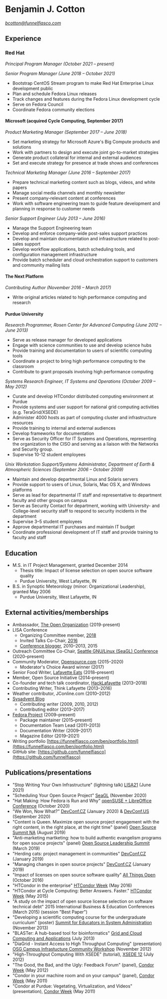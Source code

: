 # Benjamin J. Cotton
*bcotton@funnelfiasco.com*

## Experience

### Red Hat
*Principal Program Manager (October 2021 – present)*

*Senior Program Manager (June 2018 – October 2021)*

* Bootstrap CentOS Stream program to make Red Hat Enterprise Linux development public
* Plan and schedule Fedora Linux releases
* Track changes and features during the Fedora Linux development cycle
* Serve on Fedora Council
* Coordinate Fedora community elections

#### Microsoft (acquired Cycle Computing, September 2017)
*Product Marketing Manager (September 2017 – June 2018)*

* Set marketing strategy for Microsoft Azure's Big Compute products and solutions
* Work with partners to design and execute joint go-to-market strategies
* Generate product collateral for internal and external audiences
* Set and execute strategy for presence at trade shows and conferences

*Technical Marketing Manager (June 2016 – September 2017)*

* Prepare technical marketing content such as blogs, videos, and white papers
* Manage social media channels and monthly newsletter
* Present company-relevant content at conferences
* Work with software engineering team to guide feature development and planning in response to customer needs

*Senior Support Engineer (July 2013 – June 2016)*

* Manage the Support Engineering team
* Develop and enforce company-wide post-sales support practices
* Develop and maintain documentation and infrastructure related to post-sales support
* Develop workflow applications, batch scheduling tools, and configuration management infrastructure
* Provide batch scheduler and cloud orchestration support to customers and community mailing lists

#### The Next Platform
*Contributing Author (November 2016 – March 2017)*

* Write original articles related to high performance computing and research

#### Purdue University
*Research Programmer, Rosen Center for Advanced Computing (June 2012 – June 2013)*

* Serve as release manager for developed applications
* Engage with science communities to use and develop science hubs
* Provide training and documentation to users of scientific computing tools
* Coordinate a project to bring high performance computing to the classroom
* Contribute to grant proposals involving high performance computing

*Systems Research Engineer, IT Systems and Operations (October 2009 – May 2012)*

* Curate and develop HTCondor distributed computing environment at Purdue
* Provide systems and user support for national grid computing activities (e.g. TeraGrid/XSEDE)
* Administer 4000 hosts as part of computing cluster and infrastructure resources
* Provide training to internal and external audiences
* Develop frameworks for documentation
* Serve as Security Officer for IT Systems and Operations, representing the organization to the CISO and serving as a liaison with the Networks and Security group.
* Supervise 10-12 student employees

*Unix Workstation Support/Systems Administrator, Department of Earth & Atmospheric Sciences (September 2006 – October 2009)*

* Maintain and develop departmental Linux and Solaris servers
* Provide support to users of Linux, Solaris, Mac OS X, and Windows platforms
* Serve as lead for departmental IT staff and representative to department faculty and other groups on campus
* Serve as Security Contact for department, working with University- and College-level security staff to respond to security incidents in the department
* Supervise 3–5 student employees
* Approve departmental IT purchases and maintain IT budget
* Coordinate professional development of IT staff and provide training to faculty and staff

## Education
* M.S. in IT Project Management, granted December 2014
     * Thesis title: Impact of license selection on open source software quality
     * Purdue University, West Lafayette, IN
* B.S. in Synoptic Meteorology (minor: Organizational Leadership), granted May 2006
     * Purdue University, West Lafayette, IN

## External activities/memberships

* Ambassador, [The Open Organization][openorg] (2019-present)
* LISA Conference
    * Organizing Committee member, [2018][lisa18]
    * Invited Talks Co-Chair, [2016][lisa16]
    * [Conference blogger][lisablog], 2010–2013, 2015
* Outreach Committee Co-Chair, [Seattle GNU/Linux (SeaGL) Conference][seagl] (2020–present)
* Community Moderator, [Opensource.com][OSDC] (2015–2020)
    * Moderator's Choice Award winner (2017)
* Senior Food Writer, [Lafayette Eats][lafeats] (2018–present)
* Member, Open Source Initiative (2014–present)
* Co-founder and tech talk coordinator, [HackLafayette][hacklafayette] (2013–2018)
* Contributing Writer, Think Lafayette (2013–2016)
* Weather contributor, JConline.com (2010–2012)
* [Sysadvent Blog][sysadvent]
    * Contributing writer (2009, 2010, 2012)
    * Contributing editor (2013–2017)
* [Fedora Project][fedora] (2009–present)
    * Package maintainer (2015–present)
    * Documentation Team Lead (2011–2013)
    * Documentation Writer (2009–2017)
    * Magazine Editor (2019–2021)
* Writing portfolio [https://funnelfiasco.com/ben/portfolio.html](https://funnelfiasco.com/ben/portfolio.html)
* GitHub site: [https://github.com/funnelfiasco](https://github.com/funnelfiasco)

## Publications/presentations
* "Stop Writing Your Own Infrastructure" (lightning talk) [LISA21][lisa21] (June 2021)
* "Scheduling Your Open Source Project" [SeaGL][seagl2020] (November 2020)
* "Hat Making: How Fedora is Run and Why" [openSUSE + LibreOffice Conference][oslo2020] (October 2020)
* "We Won, Now What?" [DevConf.CZ][devconfcz2020] (January 2020) & [DevConf.US][devconfus2020] (September 2020)
* "Content is Queen. Maximize open source project engagement with the right content, in the right place, at the right time" (panel) [Open Source Summit NA][ossna2019] (August 2019)
* "Anti-marketing martketing: how to build authentic evangelism programs for open source projects" (panel) [Open Source Leadership Summit](osls2019) (March 2019)
* "Herding cats: project management in communities" [DevConf.CZ][devconfcz2019b] (January 2019)
* "Managing changes in open source projects" [DevConf.CZ][devconfcz2019a] (January 2019)
* "Impact of licenses on open source software quality" [All Things Open][ato2016] (October 2016)
* "HTCondor in the enterprise" [HTCondor Week][htcondorweek16] (May 2016)
* "HTCondor at Cycle Computing: Better Answers. Faster." [HTCondor Week][htcondorweek15] (May 2015)
* "A study on the impact of open source license selection on software technical debt" 2015 International Business & Education Conferences (March 2015) (session "Best Paper")
* "Developing a scientific computing course for the undergraduate curriculum" (poster) [Summit for Educators in System Administration][sesa13] (November 2013)
* "BLASTer: A hub-based tool for bioinformatics" [Grid and Cloud Computing and Applications][gca13] (July 2013)
* "DiaGrid - Instant Access to High Throughput Computing" (presentation) [OSG Campus Infrastucture Community Workshop][osgcicw12] (November 2012)
* "High-Throughput Computing With XSEDE" (tutorial), [XSEDE 12][xsede12] (July 2012)
* "The Good, the Bad, and the Ugly: Feedback Forum" (panel), [Condor Week][condorweek12] (May 2012)
* "Condor in your machine room and on your campus" (panel), [Condor Week][condorweek11] (May 2011)
* "Condor at Purdue: Vegetating, Virtualization, and Videos" (presentation), [Condor Week][condorweek11] (May 2011) 

[lisablog]: http://usenix.org/blog
[lisa16]: http://usenix.org/conference/lisa16
[lisa18]: http://usenix.org/conference/lisa18
[sysadvent]: http://sysadvent.blogspot.com/
[fedora]: http://fedoraproject.org
[condorweek11]: http://www.cs.wisc.edu/condor/CondorWeek2011/
[condorweek12]: http://www.cs.wisc.edu/condor/CondorWeek2012/
[xsede12]: https://www.xsede.org/web/xsede12/
[osgcicw12]: https://indico.fnal.gov/conferenceTimeTable.py?confId=5927
[gca13]: http://www.world-academy-of-science.org/worldcomp13/ws/conferences/gca13
[sesa13]: https://www.usenix.org/conference/sesa13
[osdc]: http://opensource.com
[seagl]: https://seagl.org
[hacklafayette]: http://hacklafayette.com
[htcondorweek15]: http://research.cs.wisc.edu/htcondor/HTCondorWeek2015/presentations/CottonB_CycleComputing.pdf
[htcondorweek16]: http://research.cs.wisc.edu/htcondor/HTCondorWeek2016/presentations/CycleComputing.pdf
[ato2016]: https://allthingsopen.org/2016/
[openorg]: https://opensource.com/open-organization
[lafeats]: https://www.lafayette-eats.com
[devconfcz2019a]: http://devconf.info
[devconfcz2019b]: https://www.youtube.com/watch?v=UtXI5QpH4Tc
[lisa21]: https://www.usenix.org/conference/lisa21/presentation/cotton
[seagl2020]: https://osem.seagl.org/conferences/seagl2020/program/proposals/752
[oslo2020]: https://events.opensuse.org/conferences/oSLO/program/proposals/3169
[devconfcz2020]: https://www.youtube.com/watch?v=2K8JgY842CQ
[devconfus2020]: https://www.youtube.com/watch?v=KjqtJrE6KR8
[ossna2019]: https://ossna19.sched.com/event/PUS3/panel-discussion-content-is-queen-maximize-open-source-project-engagement-with-the-right-content-in-the-right-place-at-the-right-time-jennifer-lankford-lankford-communications-amanda-katona-vmware-ben-cotton-red-hat-and-kim-mcmahon-cloud-nativ
[osls2019]: https://sched.co/LG6H
